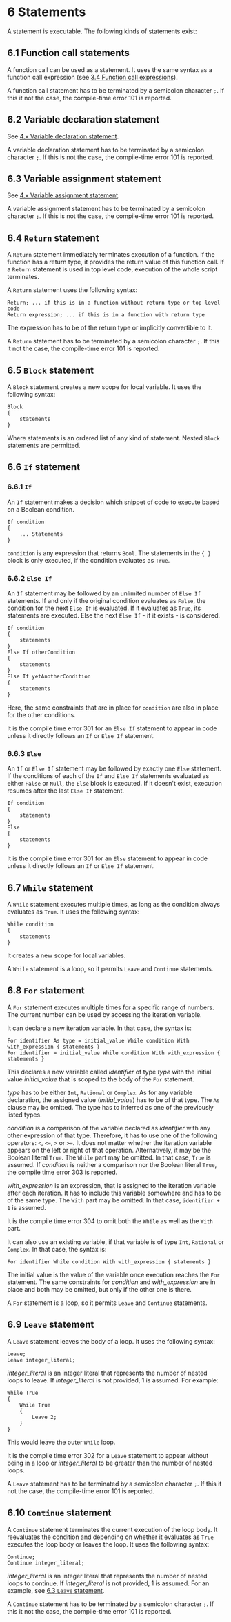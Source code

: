 # 6 Statements

A statement is executable. The following kinds of statements exist:

## 6.1 Function call statements

A function call can be used as a statement. It uses the same syntax as a function call expression (see <u>3.4 Function call expressions</u>).

A function call statement has to be terminated by a semicolon character `;`. If this it not the case, the compile-time error 101 is reported.

## 6.2 Variable declaration statement

See <u>4.x Variable declaration statement</u>.

A variable declaration statement has to be terminated by a semicolon character `;`. If this is not the case, the compile-time error 101 is reported.

## 6.3 Variable assignment statement

See <u>4.x Variable assignment statement</u>.

A variable assignment statement has to be terminated by a semicolon character `;`. If this is not the case, the compile-time error 101 is reported.

## 6.4 `Return` statement

A `Return` statement immediately terminates execution of a function. If the function has a return type, it provides the return value of this function call. If a `Return` statement is used in top level code, execution of the whole script terminates.

A `Return` statement uses the following syntax:

```
Return; ... if this is in a function without return type or top level code
Return expression; ... if this is in a function with return type
```

The expression has to be of the return type or implicitly convertible to it.

A `Return` statement has to be terminated by a semicolon character `;`. If this it not the case, the compile-time error 101 is reported.

## 6.5 `Block` statement

A `Block` statement creates a new scope for local variable. It uses the following syntax:

```
Block
{
	statements
}
```

Where statements is an ordered list of any kind of statement. Nested `Block` statements are permitted.

## 6.6 `If` statement

### 6.6.1 `If`

An `If` statement makes a decision which snippet of code to execute based on a Boolean condition.

```
If condition
{
	... Statements
}
```

`condition` is any expression that returns `Bool`. The statements in the `{ }` block is only executed, if the condition evaluates as `True`.

### 6.6.2 `Else If`

An `If` statement may be followed by an unlimited number of `Else If` statements. If and only if the original condition evaluates as `False`, the condition for the next `Else If` is evaluated. If it evaluates as `True`, its statements are executed. Else the next `Else If` - if it exists - is considered.

```
If condition
{
	statements
}
Else If otherCondition
{
	statements
}
Else If yetAnotherCondition
{
	statements
}
```

Here, the same constraints that are in place for `condition` are also in place for the other conditions.

It is the compile time error 301 for an `Else If` statement to appear in code unless it directly follows an `If` or `Else If` statement.

### 6.6.3 `Else`

An `If` or `Else If` statement may be followed by exactly one `Else` statement. If the conditions of each of the `If` and `Else If` statements evaluated as either `False` or `Null`, the `Else` block is executed. If it doesn't exist, execution resumes after the last `Else If` statement.

```
If condition
{
	statements
}
Else
{
	statements
}
```

It is the compile time error 301 for an `Else` statement to appear in code unless it directly follows an `If` or `Else If` statement.

## 6.7 `While` statement

A `While` statement executes multiple times, as long as the condition always evaluates as `True`. It uses the following syntax:

```
While condition
{
	statements
}
```

It creates a new scope for local variables.

A `While` statement is a loop, so it permits `Leave` and `Continue` statements.

## 6.8 `For` statement

A `For` statement executes multiple times for a specific range of numbers. The current number can be used by accessing the iteration variable.

It can declare a new iteration variable. In that case, the syntax is:

```
For identifier As type = initial_value While condition With with_expression { statements }
For identifier = initial_value While condition With with_expression { statements }
```

This declares a new variable called *identifier* of type *type* with the initial value *initial_value* that is scoped to the body of the `For` statement.

*type* has to be either `Int`, `Rational` or `Complex`. As for any variable declaration, the assigned value (*initial_value*) has to be of that type. The `As` clause may be omitted. The type has to inferred as one of the previously listed types.

*condition* is a comparison of the variable declared as *identifier* with any other expression of that type. Therefore, it has to use one of the following operators: `<`, `<=`, `>` or `>=`. It does not matter whether the iteration variable appears on the left or right of that operation. Alternatively, it may be the Boolean literal `True`. The `While` part may be omitted. In that case, `True` is assumed. If *condition* is neither a comparison nor the Boolean literal `True`, the compile time error 303 is reported. 

*with_expression* is an expression, that is assigned to the iteration variable after each iteration. It has to include this variable somewhere and has to be of the same type. The `With` part may be omitted. In that case, `identifier + 1` is assumed.

It is the compile time error 304 to omit both the `While` as well as the `With` part.

It can also use an existing variable, if that variable is of type `Int`, `Rational` or `Complex`. In that case, the syntax is:

```
For identifier While condition With with_expression { statements }
```

The initial value is the value of the variable once execution reaches the `For` statement. The same constraints for *condition* and *with_expression* are in place and both may be omitted, but only if the other one is there.

A `For` statement is a loop, so it permits `Leave` and `Continue` statements.

## 6.9 `Leave` statement

A `Leave` statement leaves the body of a loop. It uses the following syntax:

```
Leave;
Leave integer_literal;
```

*integer_literal* is an integer literal that represents the number of nested loops to leave. If *integer_literal* is not provided, 1 is assumed. For example:

```
While True
{
	While True
	{
		Leave 2;
	}
}
```

This would leave the outer `While` loop.

It is the compile time error 302 for a `Leave` statement to appear without being in a loop or *integer_literal* to be greater than the number of nested loops.

A `Leave` statement has to be terminated by a semicolon character `;`. If this it not the case, the compile-time error 101 is reported.

## 6.10 `Continue` statement

A `Continue` statement terminates the current execution of the loop body. It reevaluates the condition and depending on whether it evaluates as `True` executes the loop body or leaves the loop. It uses the following syntax:

```
Continue;
Continue integer_literal;
```

*integer_literal* is an integer literal that represents the number of nested loops to continue. If *integer_literal* is not provided, 1 is assumed. For an example, see <u>6.3 `Leave` statement</u>.

A `Continue` statement has to be terminated by a semicolon character `;`. If this it not the case, the compile-time error 101 is reported.